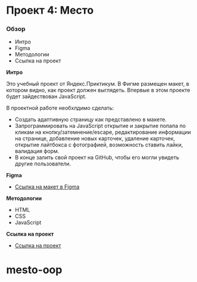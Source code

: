 # Проект 4: Место

### Обзор

* Интро
* Figma
* Методологии
* Ссылка на проект

**Интро**

Это учебный проект от Яндекс.Приктикум. В Фигме размещен макет, в котором видно, как проект должен выглядеть. Впервые в этом проекте будет зайдествован JavaScript.

В проектной работе необхлдимо сделать:
* Создать адаптивную страницу как представлено в макете.
* Запрограммировать на JavaScript открытие и закрытие попапа по кликам на кнопку/затемнение/escape, редактирование информации на странице, добавление новых карточек, удаление карточек, открытие лайтбокса с фотографией, возможность ставить лайки, валидация форм.
* В конце залить свой проект на GitHub, чтобы его могли увидеть другие пользователи.

**Figma**

* [Ссылка на макет в Figma](https://www.figma.com/file/2cn9N9jSkmxD84oJik7xL7/JavaScript.-Sprint-4?node-id=0%3A1)

**Методологии**

* HTML
* CSS
* JavaScript

**Ссылка на проект**

* [Ссылка на проект](https://nnastish.github.io/mesto/index.html)
# mesto-oop
